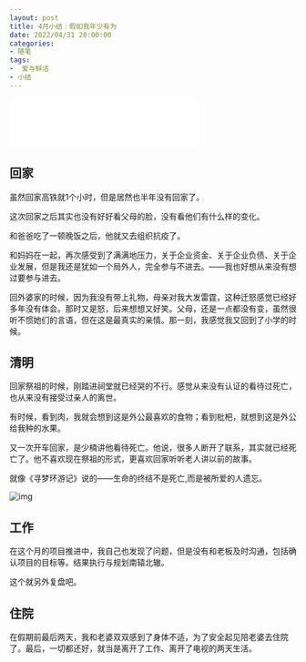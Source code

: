 ```yaml
---
layout: post
title: 4月小结｜假如我年少有为
date: 2022/04/31 20:00:00
categories:
- 随笔
tags:
-  爱与鲜活
- 小结
---
```


<iframe width=330 height=86 src="//music.163.com/outchain/player?type=2&id=1293886117&auto=1&height=66"  frameborder="no" border="0" marginwidth="0" marginheight="0" ></iframe>


## 回家

虽然回家高铁就1个小时，但是居然也半年没有回家了。

这次回家之后其实也没有好好看父母的脸，没有看他们有什么样的变化。

和爸爸吃了一顿晚饭之后，他就又去组织抗疫了。

和妈妈在一起，再次感受到了满满地压力，关于企业资金、关于企业负债、关于企业发展，但是我还是犹如一个局外人，完全参与不进去。——我也好想从来没有想过要参与进去。



回外婆家的时候，因为我没有带上礼物，母亲对我大发雷霆，这种迁怒感觉已经好多年没有体会。那时又是怒，后来想想又好笑。父母，还是一点都没有变，虽然很听不惯她们的言语，但在这是最真实的亲情。那一刻，我感觉我又回到了小学的时候。



## 清明

回家祭祖的时候，刚踏进祠堂就已经哭的不行。感觉从来没有认证的看待过死亡，也从来没有接受过亲人的离世。

有时候，看到肉，我就会想到这是外公最喜欢的食物；看到枇杷，就想到这是外公给我种的水果。



又一次开车回家，是少楠讲他看待死亡。他说，很多人断开了联系，其实就已经死亡了。他不喜欢现在祭祖的形式，更喜欢回家听听老人讲以前的故事。

就像《寻梦环游记》说的——生命的终结不是死亡,而是被所爱的人遗忘。

![img](https://pics.naaln.com/blog/2022-04-05-382eca.jpg-basicBlog)

## 工作

在这个月的项目推进中，我自己也发现了问题，但是没有和老板及时沟通，包括确认项目的目标等。结果执行与规划南辕北辙。

这个就另外复盘吧。

## 住院

在假期前最后两天，我和老婆双双感到了身体不适，为了安全起见陪老婆去住院了。最后，一切都还好，就当是离开了工作、离开了电视的两天生活。
